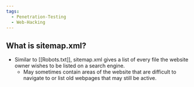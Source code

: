 ```yaml
---
tags:
  - Penetration-Testing
  - Web-Hacking
---
```

## What is sitemap.xml?
- Similar to [[Robots.txt]], sitemap.xml gives a list of every file the website owner wishes to be listed on a search engine.
	- May sometimes contain areas of the website that are difficult to navigate to or list old webpages that may still be active.